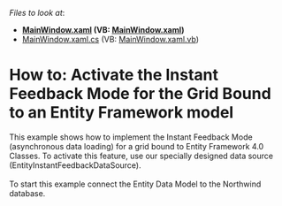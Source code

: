 <!-- default file list -->
*Files to look at*:

* **[MainWindow.xaml](./CS/dxSample-InstanceFeedbackMode/MainWindow.xaml) (VB: [MainWindow.xaml](./VB/dxSample-InstanceFeedbackMode/MainWindow.xaml))**
* [MainWindow.xaml.cs](./CS/dxSample-InstanceFeedbackMode/MainWindow.xaml.cs) (VB: [MainWindow.xaml.vb](./VB/dxSample-InstanceFeedbackMode/MainWindow.xaml.vb))
<!-- default file list end -->
# How to: Activate the Instant Feedback Mode for the Grid Bound to an Entity Framework model


<p>This example shows how to implement the Instant Feedback Mode (asynchronous data loading) for a grid bound to Entity Framework 4.0 Classes. To activate this feature, use our specially designed data source (EntityInstantFeedbackDataSource).<br /><br />To start this example connect the Entity Data Model to the Northwind database.</p>

<br/>


